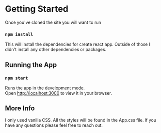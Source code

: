 # Getting Started

Once you've cloned the site you will want to run 

### `npm install`

This will install the dependencies for create react app. Outside of those I didn't install any other dependencies or packages.

## Running the App

### `npm start`

Runs the app in the development mode.\
Open [http://localhost:3000](http://localhost:3000) to view it in your browser.

## More Info

I only used vanilla CSS. All the styles will be found in the App.css file. If you have any questions please feel free to reach out.